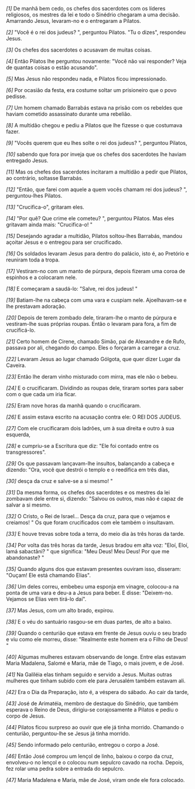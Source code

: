*[1]* De manhã bem cedo, os chefes dos sacerdotes com os líderes religiosos, os mestres da lei e todo o Sinédrio chegaram a uma decisão. Amarrando Jesus, levaram-no e o entregaram a Pilatos.

*[2]* "Você é o rei dos judeus? ", perguntou Pilatos. "Tu o dizes", respondeu Jesus.

*[3]* Os chefes dos sacerdotes o acusavam de muitas coisas.

*[4]* Então Pilatos lhe perguntou novamente: "Você não vai responder? Veja de quantas coisas o estão acusando".

*[5]* Mas Jesus não respondeu nada, e Pilatos ficou impressionado.

*[6]* Por ocasião da festa, era costume soltar um prisioneiro que o povo pedisse.

*[7]* Um homem chamado Barrabás estava na prisão com os rebeldes que haviam cometido assassinato durante uma rebelião.

*[8]* A multidão chegou e pediu a Pilatos que lhe fizesse o que costumava fazer.

*[9]* "Vocês querem que eu lhes solte o rei dos judeus? ", perguntou Pilatos,

*[10]* sabendo que fora por inveja que os chefes dos sacerdotes lhe haviam entregado Jesus.

*[11]* Mas os chefes dos sacerdotes incitaram a multidão a pedir que Pilatos, ao contrário, soltasse Barrabás.

*[12]* "Então, que farei com aquele a quem vocês chamam rei dos judeus? ", perguntou-lhes Pilatos.

*[13]* "Crucifica-o", gritaram eles.

*[14]* "Por quê? Que crime ele cometeu? ", perguntou Pilatos. Mas eles gritavam ainda mais: "Crucifica-o! "

*[15]* Desejando agradar a multidão, Pilatos soltou-lhes Barrabás, mandou açoitar Jesus e o entregou para ser crucificado.

*[16]* Os soldados levaram Jesus para dentro do palácio, isto é, ao Pretório e reuniram toda a tropa.

*[17]* Vestiram-no com um manto de púrpura, depois fizeram uma coroa de espinhos e a colocaram nele.

*[18]* E começaram a saudá-lo: "Salve, rei dos judeus! "

*[19]* Batiam-lhe na cabeça com uma vara e cuspiam nele. Ajoelhavam-se e lhe prestavam adoração.

*[20]* Depois de terem zombado dele, tiraram-lhe o manto de púrpura e vestiram-lhe suas próprias roupas. Então o levaram para fora, a fim de crucificá-lo.

*[21]* Certo homem de Cirene, chamado Simão, pai de Alexandre e de Rufo, passava por ali, chegando do campo. Eles o forçaram a carregar a cruz.

*[22]* Levaram Jesus ao lugar chamado Gólgota, que quer dizer Lugar da Caveira.

*[23]* Então lhe deram vinho misturado com mirra, mas ele não o bebeu.

*[24]* E o crucificaram. Dividindo as roupas dele, tiraram sortes para saber com o que cada um iria ficar.

*[25]* Eram nove horas da manhã quando o crucificaram.

*[26]* E assim estava escrito na acusação contra ele: O REI DOS JUDEUS.

*[27]* Com ele crucificaram dois ladrões, um à sua direita e outro à sua esquerda,

*[28]* e cumpriu-se a Escritura que diz: "Ele foi contado entre os transgressores".

*[29]* Os que passavam lançavam-lhe insultos, balançando a cabeça e dizendo: "Ora, você que destrói o templo e o reedifica em três dias,

*[30]* desça da cruz e salve-se a si mesmo! "

*[31]* Da mesma forma, os chefes dos sacerdotes e os mestres da lei zombavam dele entre si, dizendo: "Salvou os outros, mas não é capaz de salvar a si mesmo.

*[32]* O Cristo, o Rei de Israel... Desça da cruz, para que o vejamos e creiamos! " Os que foram crucificados com ele também o insultavam.

*[33]* E houve trevas sobre toda a terra, do meio dia às três horas da tarde.

*[34]* Por volta das três horas da tarde, Jesus bradou em alta voz: "Eloí, Eloí, lamá sabactâni? " que significa: "Meu Deus! Meu Deus! Por que me abandonaste? "

*[35]* Quando alguns dos que estavam presentes ouviram isso, disseram: "Ouçam! Ele está chamando Elias".

*[36]* Um deles correu, embebeu uma esponja em vinagre, colocou-a na ponta de uma vara e deu-a a Jesus para beber. E disse: "Deixem-no. Vejamos se Elias vem tirá-lo daí".

*[37]* Mas Jesus, com um alto brado, expirou.

*[38]* E o véu do santuário rasgou-se em duas partes, de alto a baixo.

*[39]* Quando o centurião que estava em frente de Jesus ouviu o seu brado e viu como ele morreu, disse: "Realmente este homem era o Filho de Deus! "

*[40]* Algumas mulheres estavam observando de longe. Entre elas estavam Maria Madalena, Salomé e Maria, mãe de Tiago, o mais jovem, e de José.

*[41]* Na Galiléia elas tinham seguido e servido a Jesus. Muitas outras mulheres que tinham subido com ele para Jerusalém também estavam ali.

*[42]* Era o Dia da Preparação, isto é, a véspera do sábado. Ao cair da tarde,

*[43]* José de Arimatéia, membro de destaque do Sinédrio, que também esperava o Reino de Deus, dirigiu-se corajosamente a Pilatos e pediu o corpo de Jesus.

*[44]* Pilatos ficou surpreso ao ouvir que ele já tinha morrido. Chamando o centurião, perguntou-lhe se Jesus já tinha morrido.

*[45]* Sendo informado pelo centurião, entregou o corpo a José.

*[46]* Então José comprou um lençol de linho, baixou o corpo da cruz, envolveu-o no lençol e o colocou num sepulcro cavado na rocha. Depois, fez rolar uma pedra sobre a entrada do sepulcro.

*[47]* Maria Madalena e Maria, mãe de José, viram onde ele fora colocado.

